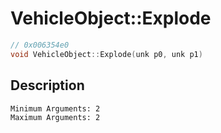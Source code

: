 # VehicleObject::Explode
```c
// 0x006354e0
void VehicleObject::Explode(unk p0, unk p1)
```
## Description
```
Minimum Arguments: 2
Maximum Arguments: 2
```
